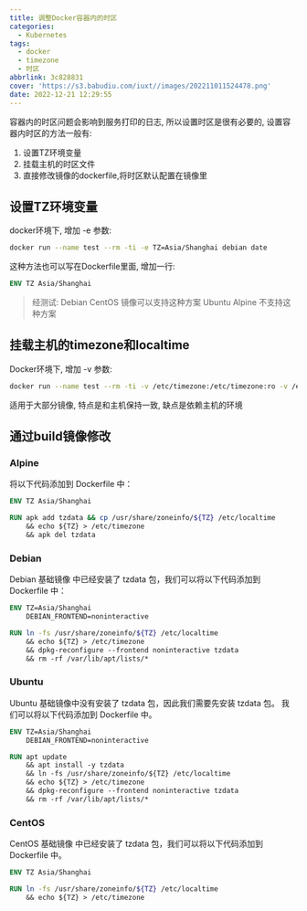 ```yaml
---
title: 调整Docker容器内的时区
categories:
  - Kubernetes
tags:
  - docker
  - timezone
  - 时区
abbrlink: 3c828831
cover: 'https://s3.babudiu.com/iuxt//images/202211011524478.png'
date: 2022-12-21 12:29:55
---
```


容器内的时区问题会影响到服务打印的日志, 所以设置时区是很有必要的, 设置容器内时区的方法一般有:

1. 设置TZ环境变量
2. 挂载主机的时区文件
3. 直接修改镜像的dockerfile,将时区默认配置在镜像里

## 设置TZ环境变量

docker环境下, 增加 -e 参数:

```bash
docker run --name test --rm -ti -e TZ=Asia/Shanghai debian date
```

这种方法也可以写在Dockerfile里面, 增加一行:

```dockerfile
ENV TZ Asia/Shanghai
```

> 经测试: Debian CentOS 镜像可以支持这种方案
> Ubuntu Alpine 不支持这种方案

## 挂载主机的timezone和localtime

Docker环境下, 增加 -v 参数:

```bash
docker run --name test --rm -ti -v /etc/timezone:/etc/timezone:ro -v /etc/localtime:/etc/localtime:ro alpine date
```

适用于大部分镜像, 特点是和主机保持一致, 缺点是依赖主机的环境

## 通过build镜像修改

### Alpine

将以下代码添加到 Dockerfile 中：

```dockerfile
ENV TZ Asia/Shanghai

RUN apk add tzdata && cp /usr/share/zoneinfo/${TZ} /etc/localtime
    && echo ${TZ} > /etc/timezone
    && apk del tzdata
```

### Debian

Debian 基础镜像 中已经安装了 tzdata 包，我们可以将以下代码添加到 Dockerfile 中：

```dockerfile
ENV TZ=Asia/Shanghai
    DEBIAN_FRONTEND=noninteractive

RUN ln -fs /usr/share/zoneinfo/${TZ} /etc/localtime
    && echo ${TZ} > /etc/timezone
    && dpkg-reconfigure --frontend noninteractive tzdata
    && rm -rf /var/lib/apt/lists/*
```

### Ubuntu

Ubuntu 基础镜像中没有安装了 tzdata 包，因此我们需要先安装 tzdata 包。
我们可以将以下代码添加到 Dockerfile 中。

```dockerfile
ENV TZ=Asia/Shanghai
    DEBIAN_FRONTEND=noninteractive

RUN apt update
    && apt install -y tzdata
    && ln -fs /usr/share/zoneinfo/${TZ} /etc/localtime
    && echo ${TZ} > /etc/timezone
    && dpkg-reconfigure --frontend noninteractive tzdata
    && rm -rf /var/lib/apt/lists/*
```

### CentOS

CentOS 基础镜像 中已经安装了 tzdata 包，我们可以将以下代码添加到 Dockerfile 中。

```dockerfile
ENV TZ Asia/Shanghai

RUN ln -fs /usr/share/zoneinfo/${TZ} /etc/localtime
    && echo ${TZ} > /etc/timezone
```
